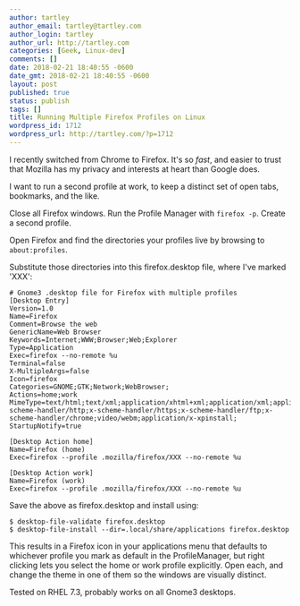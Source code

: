 ```yaml
---
author: tartley
author_email: tartley@tartley.com
author_login: tartley
author_url: http://tartley.com
categories: [Geek, Linux-dev]
comments: []
date: 2018-02-21 18:40:55 -0600
date_gmt: 2018-02-21 18:40:55 -0600
layout: post
published: true
status: publish
tags: []
title: Running Multiple Firefox Profiles on Linux
wordpress_id: 1712
wordpress_url: http://tartley.com/?p=1712
---
```

I recently switched from Chrome to Firefox. It's so *fast*, and easier
to trust that Mozilla has my privacy and interests at heart than Google
does.

I want to run a second profile at work, to keep a distinct set of open
tabs, bookmarks, and the like.

Close all Firefox windows. Run the Profile Manager with `firefox -p`.
Create a second profile.

Open Firefox and find the directories your profiles live by browsing to
`about:profiles`.

Substitute those directories into this firefox.desktop file, where I've
marked 'XXX':

    # Gnome3 .desktop file for Firefox with multiple profiles
    [Desktop Entry]
    Version=1.0
    Name=Firefox
    Comment=Browse the web
    GenericName=Web Browser
    Keywords=Internet;WWW;Browser;Web;Explorer
    Type=Application
    Exec=firefox --no-remote %u
    Terminal=false
    X-MultipleArgs=false
    Icon=firefox
    Categories=GNOME;GTK;Network;WebBrowser;
    Actions=home;work
    MimeType=text/html;text/xml;application/xhtml+xml;application/xml;application/rss+xml;application/rdf+xml;image/gif;image/jpeg;image/png;x-scheme-handler/http;x-scheme-handler/https;x-scheme-handler/ftp;x-scheme-handler/chrome;video/webm;application/x-xpinstall;
    StartupNotify=true

    [Desktop Action home]
    Name=Firefox (home)
    Exec=firefox --profile .mozilla/firefox/XXX --no-remote %u

    [Desktop Action work]
    Name=Firefox (work)
    Exec=firefox --profile .mozilla/firefox/XXX --no-remote %u

Save the above as firefox.desktop and install using:

    $ desktop-file-validate firefox.desktop
    $ desktop-file-install --dir=.local/share/applications firefox.desktop

This results in a Firefox icon in your applications menu that defaults
to whichever profile you mark as default in the ProfileManager, but
right clicking lets you select the home or work profile explicitly. Open
each, and change the theme in one of them so the windows are visually
distinct.

Tested on RHEL 7.3, probably works on all Gnome3 desktops.
